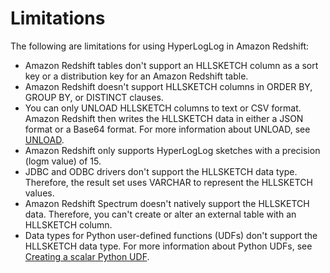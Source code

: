 # Limitations<a name="hyperloglog-functions-limitations"></a>

The following are limitations for using HyperLogLog in Amazon Redshift:
+ Amazon Redshift tables don't support an HLLSKETCH column as a sort key or a distribution key for an Amazon Redshift table\.
+ Amazon Redshift doesn't support HLLSKETCH columns in ORDER BY, GROUP BY, or DISTINCT clauses\.
+ You can only UNLOAD HLLSKETCH columns to text or CSV format\. Amazon Redshift then writes the HLLSKETCH data in either a JSON format or a Base64 format\. For more information about UNLOAD, see [UNLOAD](r_UNLOAD.md)\.
+ Amazon Redshift only supports HyperLogLog sketches with a precision \(logm value\) of 15\.
+ JDBC and ODBC drivers don't support the HLLSKETCH data type\. Therefore, the result set uses VARCHAR to represent the HLLSKETCH values\.
+ Amazon Redshift Spectrum doesn't natively support the HLLSKETCH data\. Therefore, you can't create or alter an external table with an HLLSKETCH column\.
+ Data types for Python user\-defined functions \(UDFs\) don't support the HLLSKETCH data type\. For more information about Python UDFs, see [Creating a scalar Python UDF](udf-creating-a-scalar-udf.md)\.